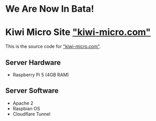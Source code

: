 # We Are Now In Bata!
# Kiwi Micro Site <a href="https://kiwi-micro.com">"kiwi-micro.com"</a>
This is the source code for <a href="https://kiwi-micro.com">"kiwi-micro.com"</a>.
## Server Hardware
- Raspberry Pi 5 (4GB RAM)

## Server Software
- Apache 2
- Raspbian OS
- Cloudflare Tunnel